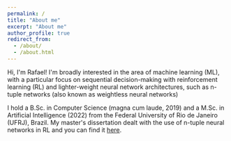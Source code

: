 ```yaml
---
permalink: /
title: "About me"
excerpt: "About me"
author_profile: true
redirect_from: 
  - /about/
  - /about.html
---
```


Hi, I'm Rafael! I'm broadly interested in the area of machine learning (ML), with a particular focus on sequential decision-making with reinforcement learning (RL) and lighter-weight neural network architectures, such as n-tuple networks (also known as weightless neural networks)

I hold a B.Sc. in Computer Science (magna cum laude, 2019) and a M.Sc. in Artificial Intelligence (2022) from the Federal University of Rio de Janeiro (UFRJ), Brazil. My master's dissertation dealt with the use of n-tuple neural networks in RL and you can find it [here](https://rkatopodis.github.io/files/Reinforcement_Learning_with_Weightless_Neural_Networks.pdf).
